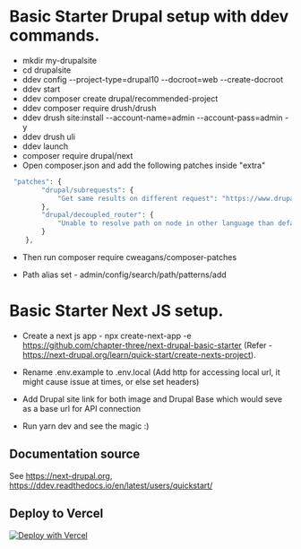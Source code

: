 # Basic Starter Drupal setup with ddev commands.
- mkdir my-drupalsite
- cd drupalsite
- ddev config --project-type=drupal10 --docroot=web --create-docroot
- ddev start
- ddev composer create drupal/recommended-project
- ddev composer require drush/drush
- ddev drush site:install --account-name=admin --account-pass=admin -y
- ddev drush uli
- ddev launch
- composer require drupal/next
- Open composer.json and add the following patches inside "extra"

```php
 "patches": {
        "drupal/subrequests": {
            "Get same results on different request": "https://www.drupal.org/files/issues/2019-07-18/change_request_type-63049395-09.patch"
        },
        "drupal/decoupled_router": {
            "Unable to resolve path on node in other language than default": "https://www.drupal.org/files/issues/2022-11-30/decouple_router-3111456-resolve-language-issue-58.patch"
        }
    },  
```
- Then run composer require cweagans/composer-patches

- Path alias set - admin/config/search/path/patterns/add


# Basic Starter Next JS setup.

- Create a next js app - npx create-next-app -e https://github.com/chapter-three/next-drupal-basic-starter (Refer - https://next-drupal.org/learn/quick-start/create-nexts-project).

- Rename .env.example to .env.local (Add http for accessing local url, it might cause issue at times, or else set headers)

- Add Drupal site link for both image and Drupal Base which would seve as a base url for API connection

- Run yarn dev and see the magic :) 

## Documentation source

See https://next-drupal.org, https://ddev.readthedocs.io/en/latest/users/quickstart/

## Deploy to Vercel

[![Deploy with Vercel](https://vercel.com/button)](https://vercel.com/new/clone?repository-url=https%3A%2F%2Fgithub.com%2Fchapter-three%2Fnext-drupal-basic-starter&env=NEXT_PUBLIC_DRUPAL_BASE_URL,NEXT_IMAGE_DOMAIN,DRUPAL_PREVIEW_SECRET,DRUPAL_CLIENT_ID,DRUPAL_CLIENT_SECRET&envDescription=Learn%20more%20about%20environment%20variables&envLink=https%3A%2F%2Fnext-drupal.org%2Fdocs%2Fenvironment-variables&project-name=next-drupal&demo-title=Next.js%20for%20Drupal&demo-description=A%20next-generation%20front-end%20for%20your%20Drupal%20site.&demo-url=https%3A%2F%2Fdemo.next-drupal.org&demo-image=https%3A%2F%2Fnext-drupal.org%2Fimages%2Fdemo-screenshot.jpg)
